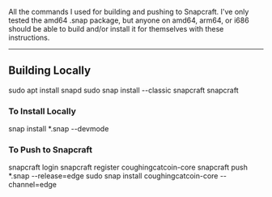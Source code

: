All the commands I used for building and pushing to Snapcraft. I've only tested the amd64 .snap package, but anyone on amd64, arm64, or i686 should be able to build and/or install it for themselves with these instructions.

---

## Building Locally

sudo apt install snapd
sudo snap install --classic snapcraft
snapcraft

### To Install Locally
snap install \*.snap --devmode

### To Push to Snapcraft
snapcraft login
snapcraft register coughingcatcoin-core
snapcraft push \*.snap --release=edge
sudo snap install coughingcatcoin-core --channel=edge
